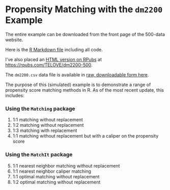 # Propensity Matching with the `dm2200` Example 

The entire example can be downloaded from the front page of the 500-data website.

Here is the [R Markdown file](https://github.com/THOMASELOVE/500-data/blob/master/dm2200/matching_with_dm2200.Rmd) including all code.

I've also placed an [HTML version on RPubs](https://rpubs.com/TELOVE/dm2200-500) at https://rpubs.com/TELOVE/dm2200-500.

The `dm2200.csv` data file is available in [raw, downloadable form here](https://raw.githubusercontent.com/THOMASELOVE/500-data/master/dm2200/data/dm2200.csv).

The purpose of this (simulated) example is to demonstrate a range of propensity score matching methods in R. As of the most recent update, this includes:

### Using the `Matching` package

1. 1:1 matching without replacement
2. 1:2 matching without replacement
3. 1:3 matching with replacement
4. 1:1 matching without replacement but with a caliper on the propensity score

### Using the `MatchIt` package

5. 1:1 nearest neighbor matching without replacement
6. 1:1 nearest neighbor caliper matching
7. 1:1 optimal matching without replacement
8. 1:2 optimal matching without replacement

